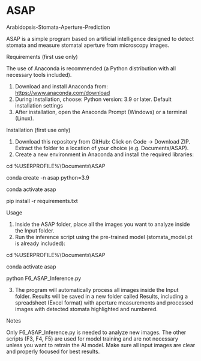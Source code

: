 # ASAP
Arabidopsis-Stomata-Aperture-Prediction

ASAP is a simple program based on artificial intelligence designed to detect stomata and measure stomatal aperture from microscopy images.


Requirements (first use only)

The use of Anaconda is recommended (a Python distribution with all necessary tools included).
1. Download and install Anaconda from: https://www.anaconda.com/download
2. During installation, choose: Python version: 3.9 or later. Default installation settings
3. After installation, open the Anaconda Prompt (Windows) or a terminal (Linux).


Installation (first use only)

1. Download this repository from GitHub: Click on Code → Download ZIP. Extract the folder to a location of your choice (e.g. Documents/ASAP).
2. Create a new environment in Anaconda and install the required libraries:

cd %USERPROFILE%\Documents\ASAP

conda create -n asap python=3.9

conda activate asap

pip install -r requirements.txt


Usage
1. Inside the ASAP folder, place all the images you want to analyze inside the Input folder.
2. Run the inference script using the pre-trained model (stomata_model.pt is already included):

cd %USERPROFILE%\Documents\ASAP

conda activate asap

python F6_ASAP_Inference.py

3. The program will automatically process all images inside the Input folder. Results will be saved in a new folder called Results, including a spreadsheet (Excel format) with aperture measurements and processed images with detected stomata highlighted and numbered.


Notes

Only F6_ASAP_Inference.py is needed to analyze new images. The other scripts (F3, F4, F5) are used for model training and are not necessary unless you want to retrain the AI model. Make sure all input images are clear and properly focused for best results.
